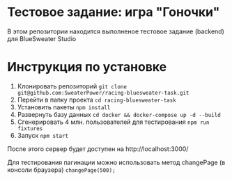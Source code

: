 # Тестовое задание: игра "Гоночки"
В этом репозитории находится выполненое тестовое задание (backend) для BlueSweater Studio

# Инструкция по установке
1) Клонировать репозиторий
```git clone git@github.com:SweaterPower/racing-bluesweater-task.git```
2) Перейти в папку проекта
```cd racing-bluesweater-task```
3) Установить пакеты
```npm install```
4) Развернуть базу данных
```cd docker && docker-compose up -d --build```
5) Сгенерировать 4 млн. пользователей для тестирования
```npm run fixtures```
6) Запуск
```npm start```

После этого сервер будет доступен на http://localhost:3000/

Для тестирования пагинации можно использовать метод changePage (в консоли браузера)
```changePage(500);```
